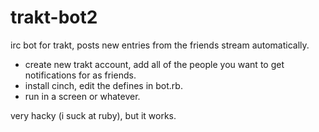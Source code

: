 trakt-bot2
==========

irc bot for trakt, posts new entries from the friends stream automatically.

* create new trakt account, add all of the people you want to get notifications for as friends.
* install cinch, edit the defines in bot.rb.
* run in a screen or whatever.

very hacky (i suck at ruby), but it works. 

